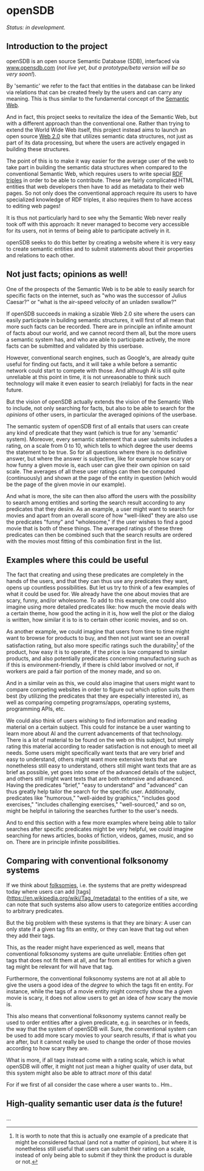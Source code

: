 # openSDB
*Status: in development.*


## Introduction to the project

openSDB is an open source Semantic Database (SDB), interfaced via
www.opensdb.com
(*not live yet, but a prototype/beta version will be so very soon!*).

By 'semantic' we refer to the fact that entities in the database can be linked
via relations that can be created freely by the users and can carry any meaning.
This is thus similar to the fundamental concept of the
[Semantic Web](https://www.wikipedia.org/wiki/Semantic_Web).

And in fact, this project seeks to revitalize the idea of the Semantic Web, but
with a different approach than the conventional one. Rather than trying to
extend the World Wide Web itself, this project instead aims to launch an open
source [Web 2.0](https://www.wikipedia.org/wiki/Web_2.0) site that utilizes
semantic data structures, not just as part of its data processing, but where
the users are actively engaged in building these structures.

The point of this is to make it way easier for the average user of the web to
take part in building the semantic data structures when compared to the
conventional Semantic Web, which requires users to write special
[RDF triples](https://www.wikipedia.org/wiki/Semantic_triple) in order to be
able to contribute.
These are fairly complicated HTML entities that web developers then have to
add as metadata to their web pages. So not only does the conventional approach
require its users to have specialized knowledge of RDF triples, it also
requires them to have access to editing web pages!

It is thus not particularly hard to see why the Semantic Web never really took
off with this approach: It never managed to become very accessible for its
users, not in terms of being able to participate actively in it.

openSDB seeks to do this better by creating a website where it is very easy to
create semantic entities and to submit statements about their properties and
relations to each other.

<!--
openSDB first and foremost seeks to do exactly that: make the Semantic Web[^1]
much more accessible to all users of the web.
Its approach is to instead start out as a Web 2.0 site, running on top of a
Semantic Database (SDB), and try to make an interface for this database
(in the form of a web application) that is very easy and intuitive to use.

[^1]: Although a more appropriate term in our case might be 'Semantic
Net(work),' since our approach do not directly extend the World Wide Web
itself.
-->


<!--
A valid concern is then that ...
 -->


<!--
The danger of this approach, if not dealt with appropriately, is that, as one
might point out, it risks exchanging more accessibility for more centralization
as well, since a Web 2.0 site might have ownership over its source code, and it
might also be unwilling to share its data structures (the non-sensitive parts).
This centralization would very much be in contradiction with the original
visions of the Semantic Web.

However, openSDB seeks to prevent such centralization first of all being
completely open source, second, by allowing any other parties to copy all its
non-sensitive data, and third, by committing itself to working towards a
distributed and decentralized database. This means that other parties will be
able to back up the application and the database, and to host their own version
of the system at any point. openSDB encourages this and wants to work together
with such other parties towards forming a distributed database.[^2]

[^2]: This will likely include implementing processes to remap entity IDs such
that database nodes (in the distributed database) can keep their respective
data structures in sync with other nodes.

Thus if openSDB at any point does something that is against the interests of
its users, the unsatisfied part of the userbase can then immediately just
start up its own copy of the site from a backup.
-->



## Not just facts; opinions as well!

One of the prospects of the Semantic Web is to be able to easily search for
specific facts on the internet, such as "who was the successor of Julius
Caesar?" or "what is the air-speed velocity of an unladen swallow?"

If openSDB succeeds in making a sizable Web 2.0 site where the users can easily
participate in building semantic structures, it will first of all mean that
more such facts can be recorded. There are in principle an infinite amount of
facts about our world, and we cannot record them all, but the more users a
semantic system has, and who are able to participate actively, the more facts
can be submitted and validated by this userbase.

However, conventional search engines, such as Google's, are already quite useful
for finding out facts, and it will take a while before a semantic network
could start to compete with those. And although AI is still quite unreliable
at this point in time, it is not unreasonable to think such technology will
make it even easier to search (reliably) for facts in the near future.

But the vision of openSDB actually extends the vision of the Semantic Web to
include, not only searching for facts, but also to be able to search for the
*opinions* of other users, in particular the averaged opinions of the userbase.

The semantic system of openSDB first of all entails that users can create any
kind of predicate that they want (which is true for any 'semantic' system).
Moreover, every semantic statement that a user submits includes a rating, on a
scale from 0 to 10, which tells to which degree the user deems the statement to
be true.
So for all questions where there is no definitive answer, but where the answer
is subjective, like for example how scary or how funny a given movie is, each
user can give their own opinion on said scale. The averages of all these user
ratings can then be computed (continuously) and shown at the page of the entity
in question (which would be the page of the given movie in our example).

And what is more, the site can then also afford the users with the possibility
to search among entities and sorting the search result according to any
predicates that they desire. As an example, a user might want to search for
movies and apart from an overall score of how "well-liked" they are also use the
predicates "funny" and "wholesome," if the user wishes to find a good movie that
is both of these things. The averaged ratings of these three predicates can then
be combined such that the search results are ordered with the movies most
fitting of this combination first in the list.  


## Examples where this could be useful

The fact that creating and using these predicates are completely in the hands
of the users, and that they can thus use any predicates they want, opens up
countless possibilities. But let us try to think of a few examples of what it
could be used for. We already have the one about movies that are scary, funny,
and/or wholesome. To add to this example, one could also imagine using
more detailed predicates like: how much the movie deals with a certain theme,
how good the acting in it is, how well the plot or the dialog is written, how
similar it is to is to certain other iconic movies, and so on.

As another example, we could imagine that users from time to time might want to
browse for products to buy, and then not just want see an overall satisfaction
rating, but also more specific ratings such the durability[^1] of the product,
how easy it is to operate, if the price is low compared to similar products,
and also potentially predicates concerning manufacturing such as if this is
environment-friendly, if there is child labor involved or not, if workers are
paid a fair portion of the money made, and so on.

[^1]: It is worth to note that this is actually one example of a predicate that
might be considered factual (and not a matter of opinion), but where it is
nonetheless still useful that users can submit their rating on a scale, instead
of only being able to submit if they think the product is durable or not.

And in a similar vein as this, we could also imagine that users might want to
compare competing websites in order to figure out which option suits them best
(by utilizing the predicates that they are especially interested in), as well
as comparing competing programs/apps, operating systems, programming
APIs, etc.


We could also think of users wishing to find information and reading material
on a certain subject. This could for instance be a user wanting to learn more
about AI and the current advancements of that technology. There is a lot of
material to be found on the web on this subject, but simply rating this material
according to reader satisfaction is not enough to meet all needs. Some users
might specifically want texts that are very brief and easy to understand, others
might want more extensive texts that are nonetheless still easy to understand,
others still might want texts that are as brief as possible, yet goes into
some of the advanced details of the subject, and others still might want texts
that are both extensive and advanced. Having the predicates "brief," "easy to
understand" and "advanced" can thus greatly help tailor the search for the
specific user. Additionally, predicates like "humorous," "well-aided by
graphics," "includes good exercises," "includes challenging exercises,"
"well-sourced," and so on, might be helpful in tailoring the searches further
to the user's needs.

And to end this section with a few more examples where being able to tailor
searches after specific predicates might be very helpful, we could imagine
searching for news articles, books of fiction, videos, games, music, and so on.
There are in principle infinite possibilities.


<!--
Do I actually make and append this section now?:
## Comparing to folksonomies (tags) ...
*(Yeah, and I might combine it with the following section, which I want to be
the Semantic Data one..)
-->

<!--
## Semantic data *is* the future!
-->

<!--
## Disp:
- Folksonomies..
- The problem of what you leave out..
- YT as an example. Mention the positive feedback loops..
-
-->


## Comparing with conventional folksonomy systems

If we think about [folksomies](https://en.wikipedia.org/wiki/Folksonomy),
i.e. the systems that are pretty widespread today
where users can add [tags](https://en.wikipedia.org/wiki/Tag_(metadata)
to the entities of a site, we can note that such systems also allow users to
categorize entities according to arbitrary predicates.
<!--
But these systems need
an important upgrade, one that openSDB will offer: Each tag has to come with
a rating scale where users can quickly and easily give their own opinion of how
well the tags fits the entity.
-->
But the big problem with these systems is that they are binary: A user can only
state if a given tag fits an entity, or they can leave that tag out when they
add their tags.

This, as the reader might have experienced as well, means that conventional
folksonomy systems are quite unreliable: Entities often get tags that does not
fit them at all, and far from all entities for which a given tag might be
relevant for will have that tag.

Furthermore, the conventional folksonomy systems are not at all able to give
the users a good idea of the *degree* to which the tags fit en entity. For
instance, while the tags of a movie entity might correctly show the a given
movie is scary, it does not allow users to get an idea of *how* scary the movie
is.

This also means that conventional folksonomy systems cannot really be used to
order entities after a given predicate, e.g. in searches or in feeds, the way
that the system of openSDB will. Sure, the conventional system can be used to
add more scary movies to your search results, if that is what you are after,
but it cannot really be used to change the order of those movies according to
how scary they are.


What is more, if all tags instead come with a rating scale, which is what
openSDB will offer, it might not just mean a higher quality of user data, but
this system might also be able to attract *more* of this data!

For if we first of all consider the case where a user wants to.. Hm..


<!--
The only reason for not wanting to eventually exchange the conventional
folksonomy systems with a system of rateable tags/predicates instead would be a
concern that users might not be
-->


<!--
This first of all has the advantage that more users will likely contribute
their opinions about the tags. The current folksonomy systems are typically not
very easy to
-->


## High-quality semantic user data *is* the future!


...







<!--
## Disp:

Shorten the first section and end this section here.

Then:
- A section with a few examples. End with mentioning feeds/searches. (check)
- A section about how semantic data is much better than conventional data.
    - compare with folksonomies also.
- ..No tracking and open source.. *Voluntary data.
    *(Maybe mention why this means that other sites can't copy.)
- A section explaining the browser extension and a hub for all ratings.
- A section about user groups and what they will mean.
- ..About overviews of relevant entities/categories and graph discussions etc...
    - ...And perhaps template documents (decentralized collaboration) and code
    verification...
- A section about this Semantic Net not just being an index for things, but
- can develop into any web app really. Already the info page has a structure
- that depends on the users. This can be taken further ... ..And user groups
- enhances this... ...And open source means security..



-->







<!--
Extending the vision of the Semantic Web to include opinions instead of just
facts obviously does not make much sense if the userbase is limited to people
with special access to editing web pages, and with special knowledge of how to
write RDF triples. For then you would only get the opinions of those people,
and that would not be of much use.

So in order to achieve this extended vision, we have to first do what openSDB
seeks to do and make a semantic system that is accessible to all and easy to
use.
 -->













<!--  -->
